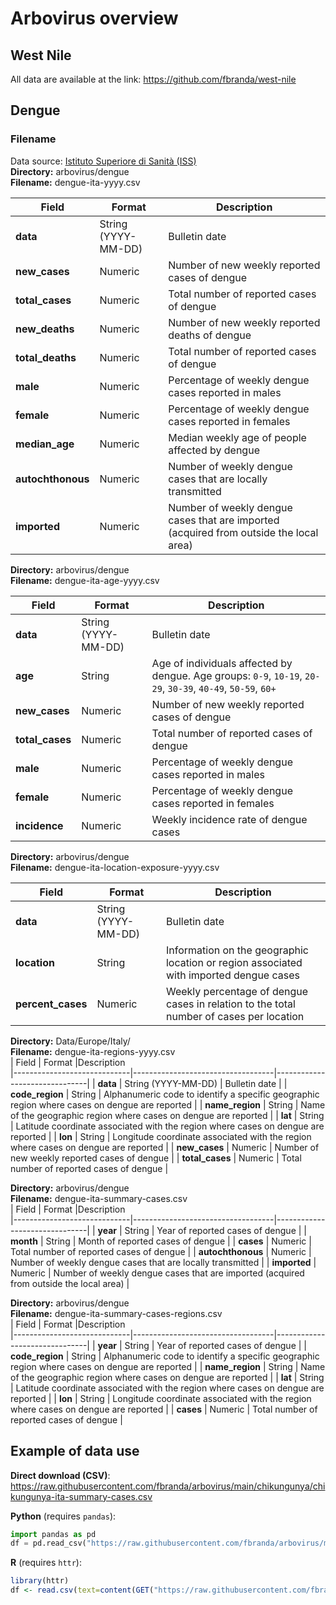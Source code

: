 # Arbovirus overview

## West Nile

All data are available at the link: https://github.com/fbranda/west-nile

## Dengue
### Filename
Data source: [Istituto Superiore di Sanità (ISS)](https://www.epicentro.iss.it/arbovirosi/dashboard) <br>
**Directory:**  arbovirus/dengue<br>
**Filename:** dengue-ita-yyyy.csv <br>


| Field                 | Format                       |Description                      
|-----------------------------|-----------------------------------|-------------------------------|
| **data**      | String (YYYY-MM-DD) | 	Bulletin date  |
| **new_cases**      | Numeric | Number of new weekly reported cases of dengue |
| **total_cases**      | Numeric | Total number of reported cases of dengue	  |
| **new_deaths**      | Numeric | 	Number of new weekly reported deaths of dengue  |
| **total_deaths**      | Numeric |  Total number of reported cases of dengue	  |
| **male**      | Numeric |  	Percentage of weekly dengue cases reported in males  |
| **female**      | Numeric | Percentage of weekly dengue cases reported in females 	  |
| **median_age**      | Numeric |  Median weekly age of people affected by dengue	  |
| **autochthonous**      | Numeric |  Number of weekly dengue cases that are locally transmitted	  |
| **imported**      | Numeric |  Number of weekly dengue cases that are imported (acquired from outside the local area)	  |


**Directory:**  arbovirus/dengue<br>
**Filename:** dengue-ita-age-yyyy.csv <br>

| Field                 | Format                       |Description                      
|-----------------------------|-----------------------------------|-------------------------------|
| **data**      | String (YYYY-MM-DD) | 	Bulletin date  |
| **age**      | String | 	Age of individuals affected by dengue. Age groups: `0-9`, `10-19`, `20-29`, `30-39`, `40-49`, `50-59`, `60+`  |
| **new_cases**      | Numeric | Number of new weekly reported cases of dengue |
| **total_cases**      | Numeric | Total number of reported cases of dengue	  |
| **male**      | Numeric |  	Percentage of weekly dengue cases reported in males  |
| **female**      | Numeric | Percentage of weekly dengue cases reported in females 	  |
| **incidence**      | Numeric |  Weekly incidence rate of dengue cases	  |



**Directory:**  arbovirus/dengue<br>
**Filename:** dengue-ita-location-exposure-yyyy.csv <br>

| Field                 | Format                       |Description                      
|-----------------------------|-----------------------------------|-------------------------------|
| **data**      | String (YYYY-MM-DD) | 	Bulletin date  |
| **location**      | String |  Information on the geographic location or region associated with imported dengue cases	  |
| **percent_cases**      | Numeric |  Weekly percentage of dengue cases in relation to the total number of cases per location |


**Directory:**  Data/Europe/Italy/<br>
**Filename:** dengue-ita-regions-yyyy.csv <br>
| Field                 | Format                       |Description                      
|-----------------------------|-----------------------------------|-------------------------------|
| **data**      | String (YYYY-MM-DD) | 	Bulletin date  |
| **code_region**      | String  | 	Alphanumeric code to identify a specific geographic region where cases on dengue are reported  |
| **name_region**      | String  | 	Name of the geographic region where cases on dengue are reported  |
| **lat**      | String  | Latitude coordinate associated with the region where cases on dengue are reported	  |
| **lon**      | String  | Longitude coordinate associated with the region where cases on dengue are reported	  |
| **new_cases**      | Numeric | Number of new weekly reported cases of dengue |
| **total_cases**      | Numeric | Total number of reported cases of dengue	  |


**Directory:**  arbovirus/dengue<br>
**Filename:** dengue-ita-summary-cases.csv <br>
| Field                 | Format                       |Description                      
|-----------------------------|-----------------------------------|-------------------------------|
| **year**      | String | 	Year of reported cases of dengue  |
| **month**      | String | 	Month of reported cases of dengue  |
| **cases**      | Numeric | 	Total number of reported cases of dengue  |
| **autochthonous**      | Numeric |  Number of weekly dengue cases that are locally transmitted	  |
| **imported**      | Numeric |  Number of weekly dengue cases that are imported (acquired from outside the local area)	  |

**Directory:**  arbovirus/dengue<br>
**Filename:** dengue-ita-summary-cases-regions.csv <br>
| Field                 | Format                       |Description                      
|-----------------------------|-----------------------------------|-------------------------------|
| **year**      | String | 	Year of reported cases of dengue  |
| **code_region**      | String  | 	Alphanumeric code to identify a specific geographic region where cases on dengue are reported  |
| **name_region**      | String  | 	Name of the geographic region where cases on dengue are reported  |
| **lat**      | String  | Latitude coordinate associated with the region where cases on dengue are reported	  |
| **lon**      | String  | Longitude coordinate associated with the region where cases on dengue are reported	  |
| **cases**      | Numeric | 	Total number of reported cases of dengue  |


## Example of data use

**Direct download (CSV)**: https://raw.githubusercontent.com/fbranda/arbovirus/main/chikungunya/chikungunya-ita-summary-cases.csv

**Python** (requires `pandas`):
```python
import pandas as pd
df = pd.read_csv("https://raw.githubusercontent.com/fbranda/arbovirus/main/chikungunya/chikungunya-ita-summary-cases.csv")
```

**R** (requires `httr`):
```r
library(httr)
df <- read.csv(text=content(GET("https://raw.githubusercontent.com/fbranda/arbovirus/main/chikungunya/chikungunya-ita-summary-cases.csv")))
```






